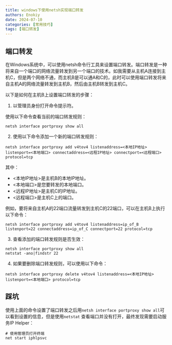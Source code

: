 ```yaml
---
title: windows下使用netsh实现端口转发
authors: Enokiy
date: 2024-07-10
categories: [常用技巧]
tags: [端口转发]
---
```


## 端口转发

在Windows系统中，可以使用netsh命令行工具来设置端口转发。端口转发是一种将来自一个端口的网络流量转发到另一个端口的技术。如我需要从主机A连接到主机C，但是两个网络不通，而主机B是可以通A和C的，此时可以使用端口转发将来自主机A的网络流量转发到主机B，然后由主机B转发到主机C。

以下是如何在主机B上设置端口转发的步骤：

1. 以管理员身份打开命令提示符。

使用以下命令查看当前的端口转发规则：

```shell
netsh interface portproxy show all
```

2. 使用以下命令添加一个新的端口转发规则：

```shell
netsh interface portproxy add v4tov4 listenaddress=<本地IP地址> listenport=<本地端口> connectaddress=<远程IP地址> connectport=<远程端口> protocol=tcp
```

其中：

* <本地IP地址>是主机B的本地IP地址。
* <本地端口>是您要转发的本地端口。
* <远程IP地址>是主机C的IP地址。
* <远程端口>是主机C上的端口。

例如，要将来自主机A的22端口流量转发到主机C的22端口，可以在主机B上执行以下命令：

```shell
netsh interface portproxy add v4tov4 listenaddress=ip_of_B listenport=22 connectaddress=ip_of_C connectport=22 protocol=tcp
```

3. 查看添加的端口转发规则是否生效：
```shell
netsh interface portproxy show all
netstat -ano|findstr 22
```

4. 如果要删除端口转发规则，可以使用以下命令：

```shell
netsh interface portproxy delete v4tov4 listenaddress=<本地IP地址> listenport=<本地端口> protocol=tcp
```

## 踩坑

使用上面的命令设置了端口转发之后用`netsh interface portproxy show all`可以看到设置的信息，但是使用`netstat` 查看端口并没有打开，最终发现需要启动服务IP Helper：

```shell
# 使用管理员打开终端
net start iphlpsvc
```